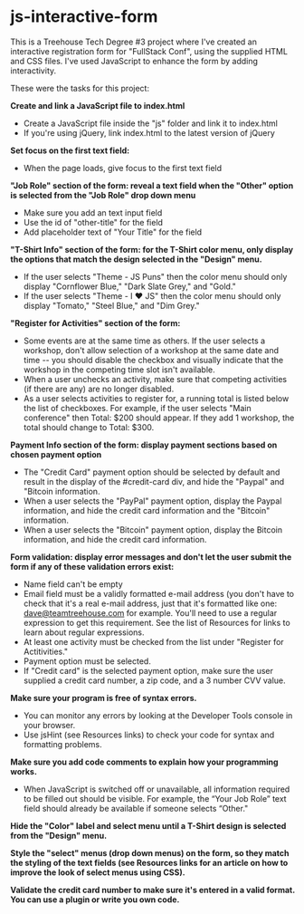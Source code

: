 # js-interactive-form

This is a Treehouse Tech Degree #3 project where I've created an interactive registration form for "FullStack Conf", using the supplied HTML and CSS files. I've used JavaScript to enhance the form by adding interactivity.

These were the tasks for this project:

**Create and link a JavaScript file to index.html**
- Create a JavaScript file inside the "js" folder and link it to index.html
- If you're using jQuery, link index.html to the latest version of jQuery

**Set focus on the first text field:**
- When the page loads, give focus to the first text field

**"Job Role" section of the form: reveal a text field when the "Other" option is selected from the "Job Role" drop down menu**
- Make sure you add an text input field
- Use the id of "other-title" for the field
- Add placeholder text of "Your Title" for the field

**"T-Shirt Info" section of the form: for the T-Shirt color menu, only display the options that match the design selected in the "Design" menu.**
- If the user selects "Theme - JS Puns" then the color menu should only display "Cornflower Blue," "Dark Slate Grey," and "Gold."
- If the user selects "Theme - I ♥ JS" then the color menu should only display "Tomato," "Steel Blue," and "Dim Grey."

**"Register for Activities" section of the form:**
- Some events are at the same time as others. If the user selects a workshop, don't allow selection of a workshop at the same date and time -- you should disable the checkbox and visually indicate that the workshop in the competing time slot isn't available.
- When a user unchecks an activity, make sure that competing activities (if there are any) are no longer disabled.
- As a user selects activities to register for, a running total is listed below the list of checkboxes. For example, if the user selects "Main conference" then Total: $200 should appear. If they add 1 workshop, the total should change to Total: $300.

**Payment Info section of the form: display payment sections based on chosen payment option**
- The "Credit Card" payment option should be selected by default and result in the display of the #credit-card div, and hide the "Paypal" and "Bitcoin information.
- When a user selects the "PayPal" payment option, display the Paypal information, and hide the credit card information and the "Bitcoin" information.
- When a user selects the "Bitcoin" payment option, display the Bitcoin information, and hide the credit card information.

**Form validation: display error messages and don't let the user submit the form if any of these validation errors exist:**
- Name field can't be empty
- Email field must be a validly formatted e-mail address (you don't have to check that it's a real e-mail address, just that it's formatted like one: dave@teamtreehouse.com for example. You'll need to use a regular expression to get this requirement. See the list of Resources for links to learn about regular expressions.
- At least one activity must be checked from the list under "Register for Actitivities."
- Payment option must be selected.
- If "Credit card" is the selected payment option, make sure the user supplied a credit card number, a zip code, and a 3 number CVV value.

**Make sure your program is free of syntax errors.**
- You can monitor any errors by looking at the Developer Tools console in your browser.
- Use jsHint (see Resources links) to check your code for syntax and formatting problems.

**Make sure you add code comments to explain how your programming works.**
- When JavaScript is switched off or unavailable, all information required to be filled out should be visible. For example, the “Your Job Role” text field should already be available if someone selects “Other."

**Hide the "Color" label and select menu until a T-Shirt design is selected from the "Design" menu.**

**Style the "select" menus (drop down menus) on the form, so they match the styling of the text fields (see Resources links for an article on how to improve the look of select menus using CSS).**

**Validate the credit card number to make sure it's entered in a valid format. You can use a plugin or write you own code.**
